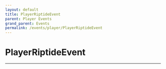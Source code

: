 ```yaml
---
layout: default
title: PlayerRiptideEvent
parent: Player Events
grand_parent: Events
permalink: /events/player/PlayerRiptideEvent
---
```


# PlayerRiptideEvent

---
